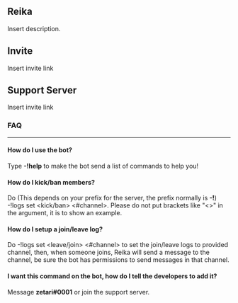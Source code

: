 ## Reika
Insert description.

## Invite
Insert invite link

## Support Server
Insert invite link

### FAQ
---
#### How do I use the bot?
Type **-!help** to make the bot send a list of commands to help you!

#### How do I kick/ban members?
Do (This depends on your prefix for the server, the prefix normally is **-!**) -!logs set <kick/ban> <#channel>. Please do not put brackets like "<>" in the argument, it is to show an example.

#### How do I setup a join/leave log?
Do -!logs set <leave/join> <#channel> to set the join/leave logs to provided channel, then, when someone joins, Reika will send a message to the channel, be sure the bot has permissions to send messages in that channel.

#### I want this command on the bot, how do I tell the developers to add it?
Message **zetari#0001** or join the support server.

